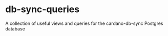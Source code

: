 # db-sync-queries
A collection of useful views and queries for the cardano-db-sync Postgres database
